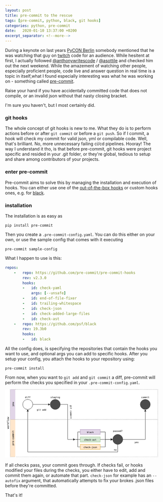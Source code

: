 ```yaml
---
layout: post
title: pre-commit to the rescue
tags: [pre-commit, python, black, git hooks]
categories: python, pre-commit
date:   2020-01-10 13:37:00 +0200
excerpt_separator: <!--more-->
---
```


During a keynote on last years [PyCON Berlin](https://pycon.de) somebody mentioned that he was watching that guy on [twitch](https://www.twitch.tv/) code for an audience. While hesitent at first, I actually followed [@anthonywritescode](https://twitch.tv/anthonywritescode) / [@asottile](https://github.com/asottile) and checked him out the next weekend. While the amazement of watching other people, especially proficient people, code live and answer question in real time is a topic in itself,what I found especially interesting was what he was working on - something called [pre-commit](https://pre-commit.com/).

<!--more-->

Raise your hand if you have accidentally committed code that does not compile, or an invalid json without that nasty closing bracket.

I'm sure you haven't, but I most certainly did. 

### git hooks
The whole concept of git hooks is new to me. What they do is to perform actions before or after `git commit` or before a `git push`. So if I commit, a hook will check my commit for valid json, yml or compilable code. Well, that's brilliant. No, more unnecessary failing ci/cd pipelines. Hooray! The way I understand it tho, is that before pre-commit, git hooks were project specific and resided in your .git folder, or they're global, tedious to setup and share among contributors of your projects.

### enter pre-commit
Pre-commit aims to solve this by managing the installation and execution of hooks. You can either use one of the [out-of-the-box hooks](https://github.com/pre-commit/pre-commit-hooks) or custom hooks ones, e.g. for [black](https://iwpnd.pw/articles/2020-01/black-python-code-formatter).

### installation
The installation is as easy as

```
pip install pre-commit
```

Then you create a ```.pre-commit-config.yaml```. You can do this either on your own, or use the sample config that comes with it executing 
```
pre-commit sample-config
``` 

What I happen to use is this:

```yaml
repos:
    -   repo: https://github.com/pre-commit/pre-commit-hooks
        rev: v2.3.0
        hooks:
        -   id: check-yaml
            args: [--unsafe]
        -   id: end-of-file-fixer
        -   id: trailing-whitespace
        -   id: check-json
        -   id: check-added-large-files
        -   id: check-ast
    -   repo: https://github.com/psf/black
        rev: 19.3b0
        hooks:
        -   id: black
```

All the config does, is specifying the repositories that contain the hooks you want to use, and optional args you can add to specific hooks. After you setup your config, you attach the hooks to your repository using:

```
pre-commit install
```

From now, when you want to `git add` and `git commit` a diff, pre-commit will perform the checks you specified in your `.pre-commit-config.yaml`.

![pre-commit workflow](/img/2020-01-10-pre-commit.png)

If all checks pass, your commit goes through. If checks fail, or hooks modified your files during the checks, you either have to edit, add and commit them again, or automate that part. `check-json` for example has an `--autofix` argument, that automatically attempts to fix your brokes .json files before they're committed.

That's it!